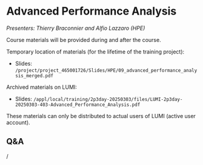 # Advanced Performance Analysis

*Presenters: Thierry Braconnier and Alfio Lazzaro (HPE)*

Course materials will be provided during and after the course.

Temporary location of materials (for the lifetime of the training project):

-   Slides: `/project/project_465001726/Slides/HPE/09_advanced_performance_analysis_merged.pdf`

Archived materials on LUMI:

-   Slides: `/appl/local/training/2p3day-20250303/files/LUMI-2p3day-20250303-403-Advanced_Performance_Analysis.pdf`

<!--
-   Recording: `/appl/local/training/2p3day-20250303/recordings/403-Advanced_Performance_Analysis.mp4`
-->

These materials can only be distributed to actual users of LUMI (active user account).


## Q&A

/
